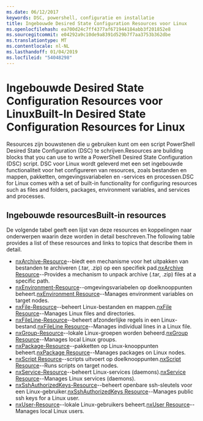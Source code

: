 ```yaml
---
ms.date: 06/12/2017
keywords: DSC, powershell, configuratie en installatie
title: Ingebouwde Desired State Configuration Resources voor Linux
ms.openlocfilehash: ea700d24c7ff4377af671944184abb3f201852e8
ms.sourcegitcommit: e04292a9c10de9a8391d529b7f7aa3753b362dbe
ms.translationtype: MT
ms.contentlocale: nl-NL
ms.lasthandoff: 01/04/2019
ms.locfileid: "54048298"
---
```

# <a name="built-in-desired-state-configuration-resources-for-linux"></a><span data-ttu-id="071a9-103">Ingebouwde Desired State Configuration Resources voor Linux</span><span class="sxs-lookup"><span data-stu-id="071a9-103">Built-In Desired State Configuration Resources for Linux</span></span>

<span data-ttu-id="071a9-104">Resources zijn bouwstenen die u gebruiken kunt om een script PowerShell Desired State Configuration (DSC) te schrijven.</span><span class="sxs-lookup"><span data-stu-id="071a9-104">Resources are building blocks that you can use to write a PowerShell Desired State Configuration (DSC) script.</span></span> <span data-ttu-id="071a9-105">DSC voor Linux wordt geleverd met een set ingebouwde functionaliteit voor het configureren van resources, zoals bestanden en mappen, pakketten, omgevingsvariabelen en -services en processen.</span><span class="sxs-lookup"><span data-stu-id="071a9-105">DSC for Linux comes with a set of built-in functionality for configuring resources such as files and folders, packages, environment variables, and services and processes.</span></span>

## <a name="built-in-resources"></a><span data-ttu-id="071a9-106">Ingebouwde resources</span><span class="sxs-lookup"><span data-stu-id="071a9-106">Built-in resources</span></span>

<span data-ttu-id="071a9-107">De volgende tabel geeft een lijst van deze resources en koppelingen naar onderwerpen waarin deze worden in detail beschreven.</span><span class="sxs-lookup"><span data-stu-id="071a9-107">The following table provides a list of these resources and links to topics that describe them in detail.</span></span>

* <span data-ttu-id="071a9-108">[nxArchive-Resource](lnxArchiveResource.md)--biedt een mechanisme voor het uitpakken van bestanden te archiveren (.tar, .zip) op een specifiek pad.</span><span class="sxs-lookup"><span data-stu-id="071a9-108">[nxArchive Resource](lnxArchiveResource.md)--Provides a mechanism to unpack archive (.tar, .zip) files at a specific path.</span></span>
* <span data-ttu-id="071a9-109">[nxEnvironment-Resource](lnxEnvironmentResource.md)--omgevingsvariabelen op doelknooppunten beheert.</span><span class="sxs-lookup"><span data-stu-id="071a9-109">[nxEnvironment Resource](lnxEnvironmentResource.md)--Manages environment variables on target nodes.</span></span>
* <span data-ttu-id="071a9-110">[nxFile-Resource](lnxFileResource.md)--beheert Linux-bestanden en mappen.</span><span class="sxs-lookup"><span data-stu-id="071a9-110">[nxFile Resource](lnxFileResource.md)--Manages Linux files and directories.</span></span>
* <span data-ttu-id="071a9-111">[nxFileLine-Resource](lnxFileLineResource.md)--beheert afzonderlijke regels in een Linux-bestand.</span><span class="sxs-lookup"><span data-stu-id="071a9-111">[nxFileLine Resource](lnxFileLineResource.md)--Manages individual lines in a Linux file.</span></span>
* <span data-ttu-id="071a9-112">[nxGroup-Resource](lnxGroupResource.md)--lokale Linux-groepen worden beheerd.</span><span class="sxs-lookup"><span data-stu-id="071a9-112">[nxGroup Resource](lnxGroupResource.md)--Manages local Linux groups.</span></span>
* <span data-ttu-id="071a9-113">[nxPackage-Resource](lnxPackageResource.md)--pakketten op Linux-knooppunten beheert.</span><span class="sxs-lookup"><span data-stu-id="071a9-113">[nxPackage Resource](lnxPackageResource.md)--Manages packages on Linux nodes.</span></span>
* <span data-ttu-id="071a9-114">[nxScript Resource](lnxScriptResource.md)--scripts uitvoert op doelknooppunten.</span><span class="sxs-lookup"><span data-stu-id="071a9-114">[nxScript Resource](lnxScriptResource.md)--Runs scripts on target nodes.</span></span>
* <span data-ttu-id="071a9-115">[nxService-Resource](lnxServiceResource.md)--beheert Linux-services (daemons).</span><span class="sxs-lookup"><span data-stu-id="071a9-115">[nxService Resource](lnxServiceResource.md)--Manages Linux services (daemons).</span></span>
* <span data-ttu-id="071a9-116">[nxSshAuthorizedKeys-Resource](lnxSshAuthorizedKeysResource.md)--beheert openbare ssh-sleutels voor een Linux-gebruiker.</span><span class="sxs-lookup"><span data-stu-id="071a9-116">[nxSshAuthorizedKeys Resource](lnxSshAuthorizedKeysResource.md)--Manages public ssh keys for a Linux user.</span></span>
* <span data-ttu-id="071a9-117">[nxUser-Resource](lnxUserResource.md)--lokale Linux-gebruikers beheert.</span><span class="sxs-lookup"><span data-stu-id="071a9-117">[nxUser Resource](lnxUserResource.md)--Manages local Linux users.</span></span>
